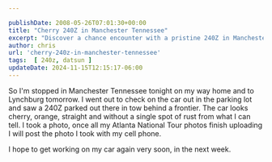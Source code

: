 ```yaml
---

publishDate: 2008-05-26T07:01:30+00:00
title: "Cherry 240Z in Manchester Tennessee"
excerpt: "Discover a chance encounter with a pristine 240Z in Manchester, Tennessee and the author's anticipation to work on his own car project."
author: chris
url: 'cherry-240z-in-manchester-tennessee'
tags:  [ 240z, datsun ] 
updateDate: 2024-11-15T12:15:17-06:00
---
```


So I'm stopped in Manchester Tennessee tonight on my way home and to Lynchburg tomorrow. I went out to check on the car out in the parking lot and saw a 240Z parked out there in tow behind a frontier. The car looks cherry, orange, straight and without a single spot of rust from what I can tell. I took a photo, once all my Atlanta National Tour photos finish uploading I will post the photo I took with my cell phone.

I hope to get working on my car again very soon, in the next week.
